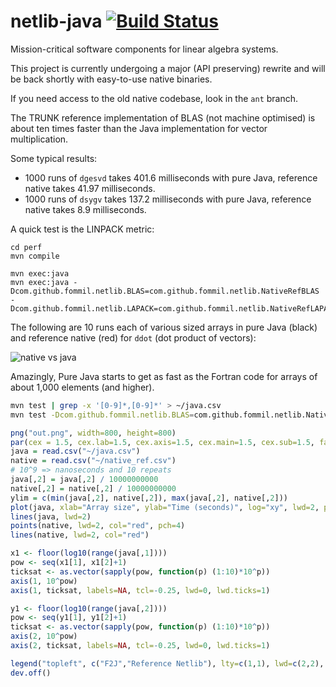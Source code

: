 netlib-java [![Build Status](https://travis-ci.org/fommil/netlib-java.png?branch=master)](https://travis-ci.org/fommil/netlib-java)
===========

Mission-critical software components for linear algebra systems.

This project is currently undergoing a major (API preserving) rewrite and will be back shortly with easy-to-use native binaries.

If you need access to the old native codebase, look in the `ant` branch.

The TRUNK reference implementation of BLAS (not machine optimised)
is about ten times faster than the Java implementation for vector multiplication.

Some typical results:

* 1000 runs of `dgesvd` takes 401.6 milliseconds with pure Java, reference native takes 41.97 milliseconds.
* 1000 runs of `dsygv` takes 137.2 milliseconds with pure Java, reference native takes 8.9 milliseconds.

A quick test is the LINPACK metric:

```
cd perf
mvn compile

mvn exec:java
mvn exec:java -Dcom.github.fommil.netlib.BLAS=com.github.fommil.netlib.NativeRefBLAS -Dcom.github.fommil.netlib.LAPACK=com.github.fommil.netlib.NativeRefLAPACK
```

The following are 10 runs each of various sized arrays in pure Java (black) and reference native (red) for `ddot` (dot product of vectors):

![native vs java](http://i43.tinypic.com/2dr5gew.png)

Amazingly, Pure Java starts to get as fast as the Fortran code for arrays of about 1,000 elements (and higher).

```sh
mvn test | grep -x '[0-9]*,[0-9]*' > ~/java.csv
mvn test -Dcom.github.fommil.netlib.BLAS=com.github.fommil.netlib.NativeRefBLAS -Dcom.github.fommil.netlib.LAPACK=com.github.fommil.netlib.NativeRefLAPACK | grep -x '[0-9]*,[0-9]*' > ~/native_ref.csv
```

```R
png("out.png", width=800, height=800)
par(cex = 1.5, cex.lab=1.5, cex.axis=1.5, cex.main=1.5, cex.sub=1.5, family="Palatino")
java = read.csv("~/java.csv")
native = read.csv("~/native_ref.csv")
# 10^9 => nanoseconds and 10 repeats
java[,2] = java[,2] / 10000000000
native[,2] = native[,2] / 10000000000
ylim = c(min(java[,2], native[,2]), max(java[,2], native[,2]))
plot(java, xlab="Array size", ylab="Time (seconds)", log="xy", lwd=2, pch=4, xaxt="n", yaxt="n", ylim=ylim, main="ddot Performance")
lines(java, lwd=2)
points(native, lwd=2, col="red", pch=4)
lines(native, lwd=2, col="red")

x1 <- floor(log10(range(java[,1])))
pow <- seq(x1[1], x1[2]+1)
ticksat <- as.vector(sapply(pow, function(p) (1:10)*10^p))
axis(1, 10^pow)
axis(1, ticksat, labels=NA, tcl=-0.25, lwd=0, lwd.ticks=1)

y1 <- floor(log10(range(java[,2])))
pow <- seq(y1[1], y1[2]+1)
ticksat <- as.vector(sapply(pow, function(p) (1:10)*10^p))
axis(2, 10^pow)
axis(2, ticksat, labels=NA, tcl=-0.25, lwd=0, lwd.ticks=1)

legend("topleft", c("F2J","Reference Netlib"), lty=c(1,1), lwd=c(2,2), col=c("black","red"), bty="n")
dev.off()
```
